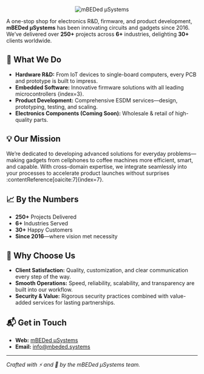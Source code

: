 <div style="text-align: center;">

![mBEDed μSystems](https://mbeded.systems/assets/img/logo.svg "mBEDed μSystems")

</div>

A one-stop shop for electronics R&D, firmware, and product development, **mBEDed µSystems** has been innovating circuits and gadgets since 2016. We’ve delivered over **250+** projects across **6+** industries, delighting **30+** clients worldwide.

## 🚀 What We Do
- **Hardware R&D:** From IoT devices to single-board computers, every PCB and prototype is built to impress.  
- **Embedded Software:** Innovative firmware solutions with all leading microcontrollers  {index=3}.  
- **Product Development:** Comprehensive ESDM services—design, prototyping, testing, and scaling.  
- **Electronics Components (Coming Soon):** Wholesale & retail of high-quality parts.

## 💡 Our Mission
We’re dedicated to developing advanced solutions for everyday problems—making gadgets from cellphones to coffee machines more efficient, smart, and capable. With cross-domain expertise, we integrate seamlessly into your processes to accelerate product launches without surprises :contentReference[oaicite:7]{index=7}.

## 📈 By the Numbers
- **250+** Projects Delivered  
- **6+** Industries Served
- **30+** Happy Customers
- **Since 2016**—where vision met necessity

## 🤝 Why Choose Us
- **Client Satisfaction:** Quality, customization, and clear communication every step of the way.  
- **Smooth Operations:** Speed, reliability, scalability, and transparency are built into our workflow.  
- **Security & Value:** Rigorous security practices combined with value-added services for lasting partnerships.

## 📬 Get in Touch
- **Web:** [mBEDed μSystems](https://mbeded.Systems)  
- **Email:** [info@mbeded.systems](mailto:info@mbeded.systems)

---

*Crafted with ⚡️ and 🤖 by the mBEDed µSystems team.*  
